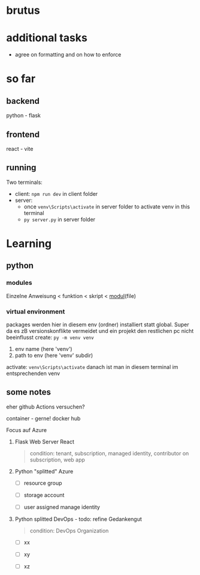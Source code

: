 # brutus

# additional tasks
- agree on formatting and on how to enforce

# so far

## backend
python - flask

## frontend
react - vite

## running
Two terminals:
- client: `npm run dev` in client folder
- server: 
  - once `venv\Scripts\activate` in server folder to activate venv in this terminal
  - `py server.py` in server folder

# Learning

## python

### modules

Einzelne Anweisung < funktion < skript < [modul](https://docs.python.org/3/tutorial/modules.html)(file)

### virtual environment
packages werden hier in diesem env (ordner) installiert statt global. Super da es zB versionskonflikte vermeidet und ein projekt den restlichen pc nicht beeinflusst 
create: ``py -m venv venv``
1. env name (here 'venv')
2. path to env (here 'venv' subdir)

activate: ``venv\Scripts\activate``
danach ist man in diesem terminal im entsprechenden venv





## some notes
eher github Actions versuchen?

container - gerne! docker hub 

Focus auf Azure 


1. Flask Web Server React
   
   > condition: tenant, subscription, managed identity, contributor on subscription, web app

2. Python "splitted" Azure
   - [ ] resource group
   - [ ] storage account
   - [ ] user assigned manage identity
 

4. Python splitted DevOps - todo: refine Gedankengut
    > condition: DevOps Organization
   - [ ] xx
   - [ ] xy
   - [ ] xz

